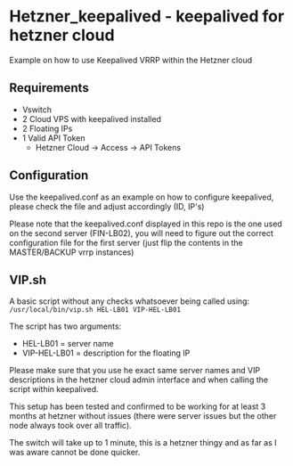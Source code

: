 # Hetzner_keepalived - keepalived for hetzner cloud
Example on how to use Keepalived VRRP within the Hetzner cloud

## Requirements

 - Vswitch
 - 2 Cloud VPS with keepalived installed
 - 2 Floating IPs
 - 1 Valid API Token
   - Hetzner Cloud -> Access -> API Tokens

## Configuration
Use the keepalived.conf as an example on how to configure keepalived, please check the file and adjust accordingly (ID, IP's)

Please note that the keepalived.conf displayed in this repo is the one used on the second server (FIN-LB02), you 
will need to figure out the correct configuration file for the first server (just flip the contents in the MASTER/BACKUP vrrp instances)

## VIP.sh
A basic script without any checks whatsoever being called using:
`/usr/local/bin/vip.sh HEL-LB01 VIP-HEL-LB01`

The script has two arguments:
- HEL-LB01 = server name
- VIP-HEL-LB01 = description for the floating IP

Please make sure that you use he exact same server names and VIP descriptions in the hetzner cloud admin interface and when calling the script within keepalived.

This setup has been tested and confirmed to be working for at least 3 months at hetzner without issues (there were server issues but the other node always took over all traffic).

The switch will take up to 1 minute, this is a hetzner thingy and as far as I was aware cannot be done quicker.
